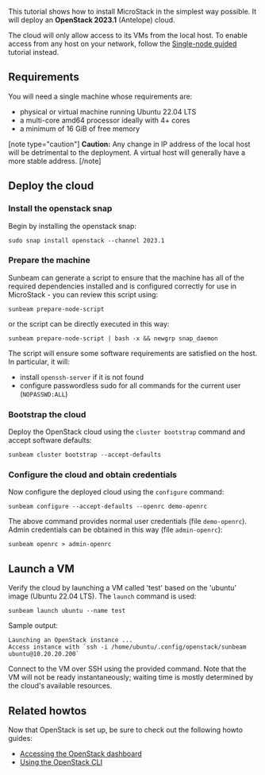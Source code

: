 This tutorial shows how to install MicroStack in the simplest way possible. It will deploy an **OpenStack 2023.1** (Antelope) cloud.

The cloud will only allow access to its VMs from the local host. To enable access from any host on your network, follow the [Single-node guided](/t/35765) tutorial instead.

## Requirements

You will need a single machine whose requirements are:

- physical or virtual machine running Ubuntu 22.04 LTS
- a multi-core amd64 processor ideally with 4+ cores
- a minimum of 16 GiB of free memory

[note type="caution"]
**Caution:** Any change in IP address of the local host will be detrimental to the deployment. A virtual host will generally have a more stable address.
[/note]

## Deploy the cloud

### Install the openstack snap

Begin by installing the openstack snap:

    sudo snap install openstack --channel 2023.1

### Prepare the machine

Sunbeam can generate a script to ensure that the machine has all of the required dependencies installed and is configured correctly for use in MicroStack - you can review this script using:

    sunbeam prepare-node-script

or the script can be directly executed in this way:

    sunbeam prepare-node-script | bash -x && newgrp snap_daemon

The script will ensure some software requirements are satisfied on the host. In particular, it will:

* install `openssh-server` if it is not found
* configure passwordless sudo for all commands for the current user (`NOPASSWD:ALL`)

### Bootstrap the cloud

Deploy the OpenStack cloud using the `cluster bootstrap` command and accept software defaults:

    sunbeam cluster bootstrap --accept-defaults

### Configure the cloud and obtain credentials

Now configure the deployed cloud using the `configure` command:

    sunbeam configure --accept-defaults --openrc demo-openrc

The above command provides normal user credentials (file `demo-openrc`). Admin credentials can be obtained in this way (file `admin-openrc`):

    sunbeam openrc > admin-openrc

## Launch a VM

Verify the cloud by launching a VM called 'test' based on the 'ubuntu' image (Ubuntu 22.04 LTS). The `launch` command is used:

    sunbeam launch ubuntu --name test

Sample output:

``` text
Launching an OpenStack instance ...
Access instance with `ssh -i /home/ubuntu/.config/openstack/sunbeam ubuntu@10.20.20.200`
```

Connect to the VM over SSH using the provided command. Note that the VM will not be ready instantaneously; waiting time is mostly determined by the cloud's available resources.

## Related howtos

Now that OpenStack is set up, be sure to check out the following howto guides:

* [Accessing the OpenStack dashboard](/t/36232)
* [Using the OpenStack CLI](/t/36231)
